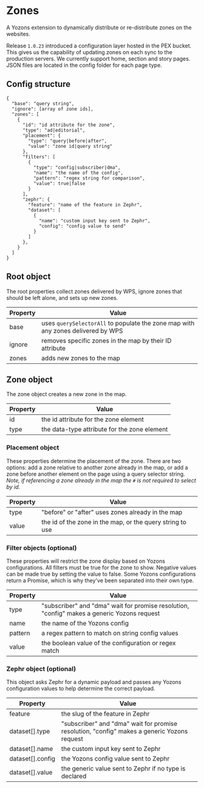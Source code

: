 # Zones
A Yozons extension to dynamically distribute or re-distribute zones on the websites. 

Release `1.0.23` introduced a configuration layer hosted in the PEX bucket. This gives us the capability of updating zones on each sync to the production servers. We currently support home, section and story pages. JSON files are located in the config folder for each page type.

## Config structure

```
{
  "base": "query string",
  "ignore": [array of zone ids],
  "zones": [
    {
      "id": "id attribute for the zone",
      "type": "ad|editorial",
      "placement": {
        "type": "query|before|after",
        "value": "zone id|query string"
      },
      "filters": [
        {
          "type": "config|subscriber|dma",
          "name": "the name of the config",
          "pattern": "regex string for comparison",
          "value": true|false
        }
      ],
      "zephr": {
        "feature": "name of the feature in Zephr",
        "dataset": [
          {
            "name": "custom input key sent to Zephr",
            "config": "config value to send"
          }
        ]
      },
    }
  ]
}
```

## Root object

The root properties collect zones delivered by WPS, ignore zones that should be left alone, and sets up new zones.

| Property | Value |
| --- | --- |
| base | uses `querySelectorAll` to populate the zone map with any zones delivered by WPS |
| ignore | removes specific zones in the map by their ID attribute | 
| zones | adds new zones to the map |

## Zone object

The zone object creates a new zone in the map.

| Property | Value |
| --- | --- |
| id | the id attribute for the zone element |
| type | the data-type attribute for the zone element |

### Placement object

These properties determine the placement of the zone. There are two options: add a zone relative to another zone already in the map, or add a zone before another element on the page using a query selector string. _Note, if referencing a zone already in the map the `#` is not required to select by id._

| Property | Value |
| --- | --- |
| type | "before" or "after" uses zones already in the map | "query" looks for the element on the page |
| value | the id of the zone in the map, or the query string to use |


### Filter objects (optional)

These properties will restrict the zone display based on Yozons configurations. All filters must be true for the zone to show. Negative values can be made true by setting the value to false. Some Yozons configurations return a Promise, which is why they've been separated into their own type.

| Property | Value |
| --- | --- |
| type | "subscriber" and "dma" wait for promise resolution, "config" makes a generic Yozons request |
| name | the name of the Yozons config |
| pattern | a regex pattern to match on string config values |
| value | the boolean value of the configuration or regex match |

### Zephr object (optional)

This object asks Zephr for a dynamic payload and passes any Yozons configuration values to help determine the correct payload.

| Property | Value |
| --- | --- |
| feature | the slug of the feature in Zephr |
| dataset[].type | "subscriber" and "dma" wait for promise resolution, "config" makes a generic Yozons request | 
| dataset[].name | the custom input key sent to Zephr |
| dataset[].config | the Yozons config value sent to Zephr |
| dataset[].value | the generic value sent to Zephr if no type is declared | 
